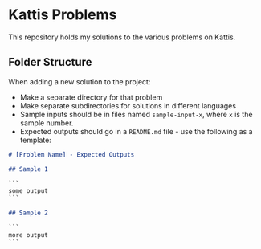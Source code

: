 # Kattis Problems

This repository holds my solutions to the various problems on Kattis.

## Folder Structure

When adding a new solution to the project:

- Make a separate directory for that problem
- Make separate subdirectories for solutions in different languages
- Sample inputs should be in files named `sample-input-x`, where `x` is the sample number.
- Expected outputs should go in a `README.md` file - use the following as a template:

```markdown
# [Problem Name] - Expected Outputs

## Sample 1

​```
some output
​```

## Sample 2

​```
more output
​```
```
